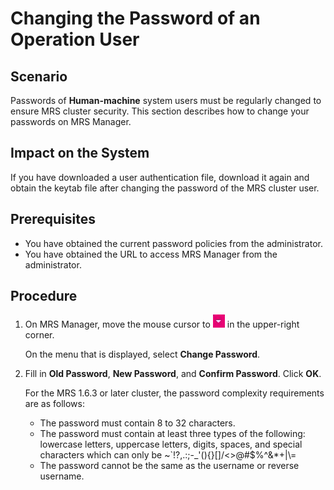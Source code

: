 # Changing the Password of an Operation User<a name="EN-US_TOPIC_0125376103"></a>

## Scenario<a name="s6fbdb5e15c264e738c391ae16b364829"></a>

Passwords of  **Human-machine**  system users must be regularly changed to ensure MRS cluster security. This section describes how to change your passwords on MRS Manager.

## Impact on the System<a name="s5502748e84e7460994d4e4f133786e82"></a>

If you have downloaded a user authentication file, download it again and obtain the keytab file after changing the password of the MRS cluster user.

## Prerequisites<a name="s8d0f12ccfdc24464a109bcaab3d4e44b"></a>

-   You have obtained the current password policies from the administrator.
-   You have obtained the URL to access MRS Manager from the administrator.

## Procedure<a name="s907e908244c449769e272990cc5c4c52"></a>

1.  On MRS Manager, move the mouse cursor to  ![](figures/icon_mrs_loginout-dt.jpg)  in the upper-right corner.

    On the menu that is displayed, select  **Change Password**.

2.  Fill in  **Old Password**, **New Password**, and **Confirm Password**. Click **OK**.

    For the MRS 1.6.3 or later cluster, the password complexity requirements are as follows:

    -   The password must contain 8 to 32 characters.
    -   The password must contain at least three types of the following: lowercase letters, uppercase letters, digits, spaces, and special characters which can only be \~\`!?,.:;-\_'\(\)\{\}\[\]/<\>@\#$%^&\*+|\\=
    -   The password cannot be the same as the username or reverse username.


